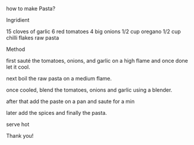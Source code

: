 how to make Pasta?

Ingridient

15 cloves of garlic
6 red tomatoes
4 big onions
1/2 cup oregano
1/2 cup chilli flakes
raw pasta

Method

first sauté the tomatoes, onions, and garlic on a high flame and once done let it cool.

next boil the raw pasta on a medium flame.

once cooled, blend the tomatoes, onions and garlic using a blender.

after that add the paste on a pan and saute for a min 

later add the spices and finally the pasta.

serve hot

Thank you!
